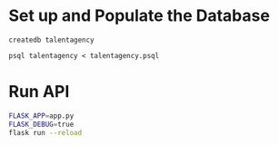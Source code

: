 # Set up and Populate the Database

```
createdb talentagency
```


```
psql talentagency < talentagency.psql
```

# Run API

```bash
FLASK_APP=app.py 
FLASK_DEBUG=true 
flask run --reload
```